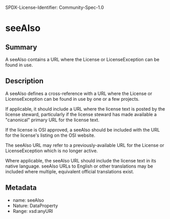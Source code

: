 SPDX-License-Identifier: Community-Spec-1.0

# seeAlso

## Summary

A seeAlso contains a URL where the License or LicenseException can be found
in use.

## Description

A seeAlso defines a cross-reference with a URL where the License or
LicenseException can be found in use by one or a few projects.

If applicable, it should include a URL where the license text is posted by
the license steward, particularly if the license steward has made available a
"canonical" primary URL for the license text.

If the license is OSI approved, a seeAlso should be included with the URL for
the license's listing on the OSI website.

The seeAlso URL may refer to a previously-available URL for the License or
LicenseException which is no longer active.

Where applicable, the seeAlso URL should include the license text in its
native language. seeAlso URLs to English or other translations may be included
where multiple, equivalent official translations exist.

## Metadata

- name: seeAlso
- Nature: DataProperty
- Range: xsd:anyURI
